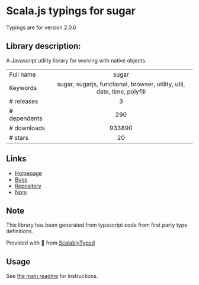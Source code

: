 
# Scala.js typings for sugar

Typings are for version 2.0.6

## Library description:
A Javascript utility library for working with native objects.

|                    |                 |
| ------------------ | :-------------: |
| Full name          | sugar |
| Keywords           | sugar, sugarjs, functional, browser, utility, util, date, time, polyfill |
| # releases         | 3 |
| # dependents       | 290 |
| # downloads        | 933890 |
| # stars            | 20 |

## Links
- [Homepage](https://sugarjs.com/)
- [Bugs](https://github.com/andrewplummer/Sugar/issues)
- [Repository](https://github.com/andrewplummer/Sugar)
- [Npm](https://www.npmjs.com/package/sugar)
    


## Note
This library has been generated from typescript code from first party type definitions.

Provided with :purple_heart: from [ScalablyTyped](https://github.com/oyvindberg/ScalablyTyped)

## Usage
See [the main readme](../../readme.md) for instructions.


